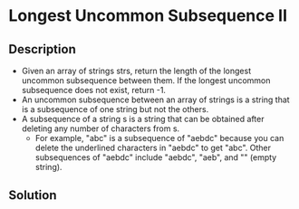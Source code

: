 # Longest Uncommon Subsequence II

## Description

* Given an array of strings strs, return the length of the longest uncommon subsequence between them. If the longest uncommon subsequence does not exist, return -1.
* An uncommon subsequence between an array of strings is a string that is a subsequence of one string but not the others.
* A subsequence of a string s is a string that can be obtained after deleting any number of characters from s.
  * For example, "abc" is a subsequence of "aebdc" because you can delete the underlined characters in "aebdc" to get "abc". Other subsequences of "aebdc" include "aebdc", "aeb", and "" (empty string).

## Solution
